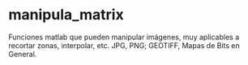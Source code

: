 manipula_matrix
===============

Funciones matlab que pueden manipular imágenes, muy aplicables a recortar zonas, interpolar, etc. JPG, PNG; GEOTIFF, Mapas de Bits en General.

